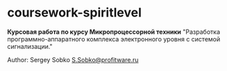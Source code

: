 coursework-spiritlevel
=============

**Курсовая работа по курсу Микропроцессорной техники**
"Разработка программно-аппаратного комплекса электронного уровня с системой сигнализации."

Author: Sergey Sobko <S.Sobko@profitware.ru>
